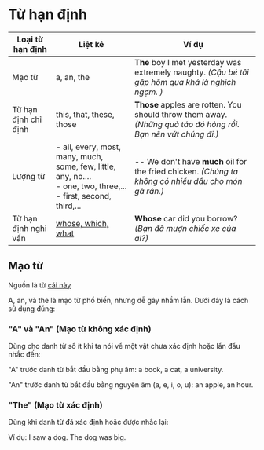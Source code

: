 # Từ hạn định

| **Loại từ hạn định** | **Liệt kê** | **Ví dụ** |
| --- | --- | --- |
| Mạo từ | a, an, the | **The** boy I met yesterday was extremely naughty. *(Cậu bé tôi gặp hôm qua khá là nghịch ngợm. )* |
| Từ hạn định chỉ định | this, that, these, those | **Those** apples are rotten. You should throw them away. *(Những quả táo đó hỏng rồi. Bạn nên vứt chúng đi.)* |
| Lượng từ | - all, every, most, many, much, some, few, little, any, no.... <br>- one, two, three,... <br>- first, second, third,... | -- We don't have **much** oil for the fried chicken. *(Chúng ta không có nhiều dầu cho món gà rán.)* |
| Từ hạn định nghi vấn  | [whose, which, what]() | **Whose** car did you borrow? *(Bạn đã mượn chiếc xe của ai?)* |

## Mạo từ

Nguồn là từ [cái này](https://www.facebook.com/story.php?story_fbid=949622473872657&id=100064747384673&_rdr)

A, an, và the là mạo từ phổ biến, nhưng dễ gây nhầm lẫn. Dưới đây là cách sử dụng đúng:


### "A" và "An" (Mạo từ không xác định)

Dùng cho danh từ số ít khi ta nói về một vật chưa xác định hoặc lần đầu nhắc đến:

"A" trước danh từ bắt đầu bằng phụ âm: a book, a cat, a university.

"An" trước danh từ bắt đầu bằng nguyên âm (a, e, i, o, u): an apple, an hour.

### "The" (Mạo từ xác định)

Dùng khi danh từ đã xác định hoặc được nhắc lại:

Ví dụ: I saw a dog. The dog was big.

